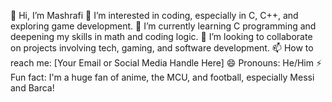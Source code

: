 👋 Hi, I’m Mashrafi
👀 I’m interested in coding, especially in C, C++, and exploring game development.
🌱 I’m currently learning C programming and deepening my skills in math and coding logic.
💞️ I’m looking to collaborate on projects involving tech, gaming, and software development.
📫 How to reach me: [Your Email or Social Media Handle Here]
😄 Pronouns: He/Him
⚡ Fun fact: I'm a huge fan of anime, the MCU, and football, especially Messi and Barca!

<!---
MasH-is-here/MasH-is-here is a ✨ special ✨ repository because its `README.md` (this file) appears on your GitHub profile.
You can click the Preview link to take a look at your changes.
--->
